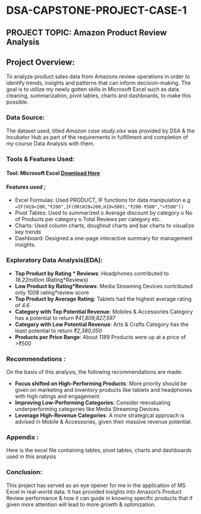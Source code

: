 # DSA-CAPSTONE-PROJECT-CASE-1
## PROJECT TOPIC: Amazon Product Review Analysis
## Project Overview: 
To analyze product sales data from Amazons review operations in order to identify trends, insights and patterns that can inform decision-making. The goal is to utilize my newly gotten skills in Microsoft Excel such as data cleaning, summarization, pivot tables, charts and dashboards, to make this possible. 
### Data Source: 
The dataset used, titled  *Amazon case study.xlsx* was provided by DSA & the Incubator Hub as part of the requirements in fulfillment and completion of my course Data Analysis with them. 
### Tools & Features Used:
#### Tool: Microsoft Excel  [Download Here](https://www.microsoft.com/en-us/microsoft-365/excel?ocid=ORSEARCH_Bing&msockid=1d9ec785832e634d3841d23c828262a5)
#### Features used ;
-	Excel Formulas: Used PRODUCT, IF functions for data manipulation e.g
  ``` =IF(H19<200,"₹200",IF(OR(H19=200,H19=500),"₹200-₹500",">₹500")) ```
-	Pivot Tables: Used to summarized
  o	 Average discount by category
  o	  No of Products  per category
  o	 Total Reviews per category etc.
- Charts: Used column charts, doughnut charts and bar charts to visualize key trends
-	Dashboard: Designed a one-page interactive summary for management insights. 
###  Exploratory Data Analysis(EDA):
-	**Top Product by Rating * Reviews**: Headphones contributed to *18.22million* (Rating*Reviews)
-	**Low Product by Rating*Reviews**: Media Streaming Devices contributed only *1008* rating*review score
-	**Top Product by Average Rating**: Tablets had the highest average rating of *4.6*
-	**Category with Top Potential Revenue**: Mobiles & Accessories Category has a potential to return *₹41,809,827,597*
-	**Category with Low Potential Revenue**: Arts & Crafts Category has the least potential to return *₹2,380,050*
-	**Products per Price Range**: About *1189* Products were up at a price of   *>₹500*
### Recommendations :
On the basis of this analysis, the following recommendations  are made:
-	**Focus shifted on High-Performing Products**:
More priority should be given on marketing and inventory products like tablets and headphones with high ratings and engagement.
-	**Improving Low-Performing Categories**: 
Consider reevaluating underperforming categories like Media Streaming Devices.
-	**Leverage High-Revenue Categories**:
A more strategical approach is advised in Mobile & Accessories, given their massive revenue potential.
### Appendix :
Here is the excel file containing tables, pivot tables, charts and dashboards used in this analysis
### Conclusion:
This project has served as an eye opener for me in the application of MS Excel in real-world data. It has provided insights into Amazon’s Product Review performance & how it can guide in knowing specific products that if given more attention will lead to more growth & optimization. 

